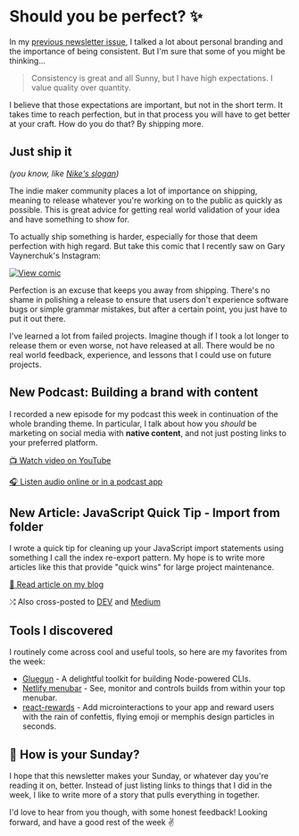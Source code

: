 # Should you be perfect? ✨

In my [previous newsletter issue](https://buttondown.email/sunnysingh/archive/ecef9922-e621-429c-bb1a-eb8e6c815a6c), I talked a lot about personal branding and the importance of being consistent. But I'm sure that some of you might be thinking...

> Consistency is great and all Sunny, but I have high expectations. I value quality over quantity.

I believe that those expectations are important, but not in the short term. It takes time to reach perfection, but in that process you will have to get better at your craft. How do you do that? By shipping more.

## Just ship it

*(you know, like [Nike's slogan](https://youtu.be/Fq2CvmgoO7I))*

The indie maker community places a lot of importance on shipping, meaning to release whatever you're working on to the public as quickly as possible. This is great advice for getting real world validation of your idea and have something to show for.

To actually ship something is harder, especially for those that deem perfection with high regard. But take this comic that I recently saw on Gary Vaynerchuk's Instagram:

[![View comic](https://buttondown.s3.us-west-2.amazonaws.com/images/8afbfca0-aa9d-45d3-9e89-561e5b3e1ad6.jpg)](https://www.instagram.com/p/BsT4fP8F-pp/)

Perfection is an excuse that keeps you away from shipping. There's no shame in polishing a release to ensure that users don't experience software bugs or simple grammar mistakes, but after a certain point, you just have to put it out there.

I've learned a lot from failed projects. Imagine though if I took a lot longer to release them or even worse, not have released at all. There would be no real world feedback, experience, and lessons that I could use on future projects.

## New Podcast: Building a brand with content

I recorded a new episode for my podcast this week in continuation of the whole branding theme. In particular, I talk about how you *should* be marketing on social media with **native content**, and not just posting links to your preferred platform.

[📺 Watch video on YouTube](https://youtu.be/9zwrbWcWm9g)

[🎧 Listen audio online or in a podcast app](https://sunnycommutes.fm/episodes/61-building-a-brand-with-content-zl5wOK)

## New Article: JavaScript Quick Tip - Import from folder

I wrote a quick tip for cleaning up your JavaScript import statements using something I call the index re-export pattern. My hope is to write more articles like this that provide "quick wins" for large project maintenance.

[📖 Read article on my blog](https://sunnysingh.io/blog/javascript-import-from-folder)

⤮ Also cross-posted to [DEV](https://dev.to/sunnysingh/javascript-quick-tip-import-from-folder-3pd0) and [Medium](https://medium.com/@sunnysinghio/javascript-quick-tip-import-from-folder-864abb9a3628)

## Tools I discovered

I routinely come across cool and useful tools, so here are my favorites from the week:

- [Gluegun](https://infinitered.github.io/gluegun) - A delightful toolkit for building Node-powered CLIs.
- [Netlify menubar](https://github.com/stefanjudis/netlify-menubar) - See, monitor and controls builds from within your top menubar.
- [react-rewards](https://github.com/thedevelobear/react-rewards) - Add microinteractions to your app and reward users with the rain of confettis, flying emoji or memphis design particles in seconds.

## 🤗 How is your Sunday?

I hope that this newsletter makes your Sunday, or whatever day you're reading it on, better. Instead of just listing links to things that I did in the week, I like to write more of a story that pulls everything in together.

I'd love to hear from you though, with some honest feedback! Looking forward, and have a good rest of the week ✌️